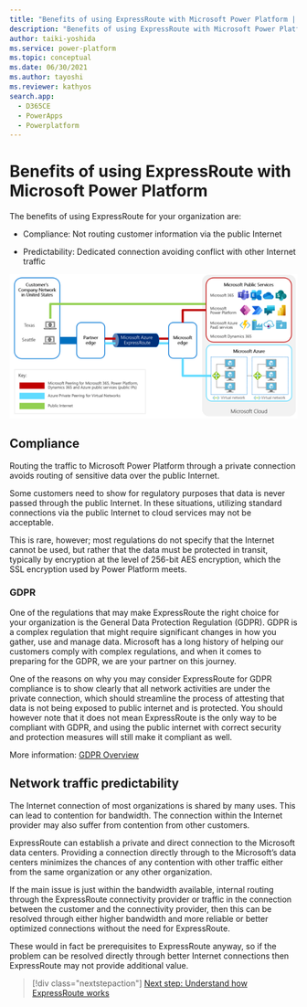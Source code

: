 ```yaml
---
title: "Benefits of using ExpressRoute with Microsoft Power Platform | MicrosoftDocs"
description: "Benefits of using ExpressRoute with Microsoft Power Platform including GDPR, compliance and network traffic predicability."
author: taiki-yoshida
ms.service: power-platform
ms.topic: conceptual
ms.date: 06/30/2021
ms.author: tayoshi
ms.reviewer: kathyos
search.app: 
  - D365CE
  - PowerApps
  - Powerplatform
---
```


# Benefits of using ExpressRoute with Microsoft Power Platform

The benefits of using ExpressRoute for your organization are:

-   Compliance: Not routing customer information via the public Internet

-   Predictability: Dedicated connection avoiding conflict with other Internet
    traffic

![Overview of network diagram using ExpressRoute](media/expressroute-network-overview.png)

## Compliance

Routing the traffic to Microsoft Power Platform through a private connection avoids routing of
sensitive data over the public Internet.

Some customers need to show for regulatory purposes that data is never passed
through the public Internet. In these situations, utilizing standard connections
via the public Internet to cloud services may not be acceptable.

This is rare, however; most regulations do not specify that the Internet cannot
be used, but rather that the data must be protected in transit, typically by
encryption at the level of 256-bit AES encryption, which the SSL encryption used
by Power Platform meets.

### GDPR

One of the regulations that may make ExpressRoute the right choice for your
organization is the General Data Protection Regulation (GDPR). GDPR is a
complex regulation that might require significant changes in how you gather, use
and manage data. Microsoft has a long history of helping our customers comply
with complex regulations, and when it comes to preparing for the GDPR, we are
your partner on this journey.

One of the reasons on why you may consider ExpressRoute for GDPR compliance is
to show clearly that all network activities are under the private connection,
which should streamline the process of attesting that data is not being exposed
to public internet and is protected. You should however note that it does not
mean ExpressRoute is the only way to be compliant with GDPR, and using the
public internet with correct security and protection measures will still make it
compliant as well.

More information: [GDPR
Overview](https://www.microsoft.com/trust-center/privacy/gdpr-overview)

## Network traffic predictability

The Internet connection of most organizations is shared by many uses. This can
lead to contention for bandwidth. The connection within the Internet provider
may also suffer from contention from other customers.

ExpressRoute can establish a private and direct connection to the Microsoft data
centers. Providing a connection directly through to the Microsoft’s data centers
minimizes the chances of any contention with other traffic either from the same
organization or any other organization.

If the main issue is just within the bandwidth available, internal routing
through the ExpressRoute connectivity provider or traffic in the connection
between the customer and the connectivity provider, then this can be resolved
through either higher bandwidth and more reliable or better optimized
connections without the need for ExpressRoute.

These would in fact be prerequisites to ExpressRoute anyway, so if the problem
can be resolved directly through better Internet connections then ExpressRoute
may not provide additional value.

> [!div class="nextstepaction"]
> [Next step: Understand how ExpressRoute works](how-expressroute-works.md)
